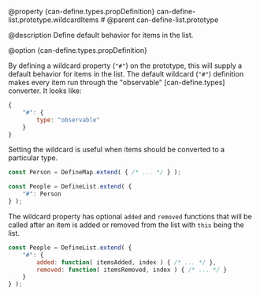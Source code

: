 @property {can-define.types.propDefinition} can-define-list.prototype.wildcardItems #
@parent can-define-list.prototype

@description Define default behavior for items in the list.

@option {can-define.types.propDefinition}

By defining a wildcard property (`"#"`) on the prototype, this will supply a
default behavior for items in the list.  The default wildcard (`"#"`) definition
makes every item run through the "observable" [can-define.types] converter.
It looks like:

```js
{
	"#": {
		type: "observable"
	}
}
```

Setting the wildcard is useful when items should be converted to a particular type.

```js
const Person = DefineMap.extend( { /* ... */ } );

const People = DefineList.extend( {
	"#": Person
} );
```

The wildcard property has optional `added` and `removed` functions that will be called after
an item is added or removed from the list with `this` being the list.

```js
const People = DefineList.extend( {
	"#": {
		added: function( itemsAdded, index ) { /* ... */ },
		removed: function( itemsRemoved, index ) { /* ... */ }
	}
} );
```
